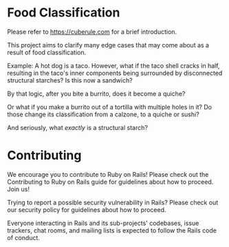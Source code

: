 # Food Classification

Please refer to https://cuberule.com for a brief introduction.

This project aims to clarify many edge cases that may come about as a result of food classification.

Example:
A hot dog is a taco.
However, what if the taco shell cracks in half, resulting in the taco's inner components being surrounded by disconnected structural starches? Is this now a sandwich?

By that logic, after you bite a burrito, does it become a quiche?

Or what if you make a burrito out of a tortilla with multiple holes in it? Do those change its classification from a calzone, to a quiche or sushi?

And seriously, what *exactly* is a structural starch?

# Contributing

We encourage you to contribute to Ruby on Rails! Please check out the Contributing to Ruby on Rails guide for guidelines about how to proceed. Join us!

Trying to report a possible security vulnerability in Rails? Please check out our security policy for guidelines about how to proceed.

Everyone interacting in Rails and its sub-projects' codebases, issue trackers, chat rooms, and mailing lists is expected to follow the Rails code of conduct.

